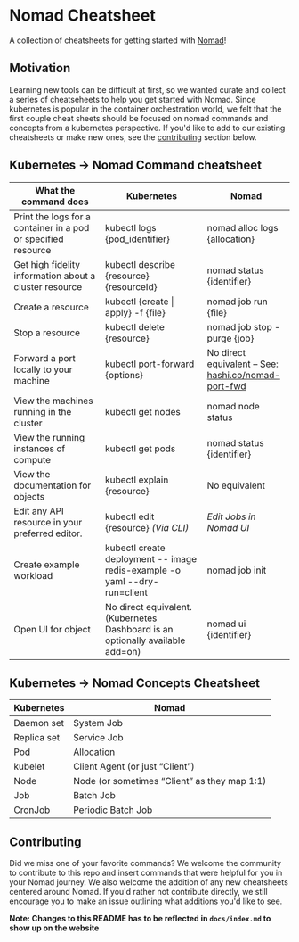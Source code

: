 # Nomad Cheatsheet

A collection of cheatsheets for getting started with [Nomad](https://github.com/hashicorp/nomad)! 



## Motivation

Learning new tools can be difficult at first, so we wanted curate and collect a series of cheatseheets to help you get started with Nomad. Since kubernetes is popular in the container orchestration world, we felt that the first couple cheat sheets should be focused on nomad commands and concepts from a kubernetes perspective. If you'd like to add to our existing cheatsheets or make new ones, see the [contributing](##Contributing) section below.




## Kubernetes -> Nomad Command cheatsheet 






| What the command does                                                                                                                | Kubernetes                                                                  | Nomad                                                                                                                                                                                        |
| ------------------------------------------------------------------------------------------------------------------------------------ | --------------------------------------------------------------------------- | -------------------------------------------------------------------------------------------------------------------------------------------------------------------------------------------- |
| Print the logs for a container in a pod or specified resource  | kubectl logs {pod\_identifier}                                                | nomad alloc logs {allocation}                                                                                                                                                                   |
| Get high fidelity information about a cluster resource                                                                               | kubectl describe {resource} {resourceId}                                    | nomad status {identifier}                                                                                                                                                                    |
| Create a resource                                                                                                                    | kubectl {create \| apply} -f {file}                                          | nomad job run {file}                                                                                                                                                                         |
| Stop a resource                                                                                                                      | kubectl delete {resource}                                                  | nomad job stop -purge {job}                                                                                                                                                                        |
| Forward a port locally to your machine                                                                                               | kubectl port-forward {options}                                              | No direct equivalent – See:<br> [hashi.co/nomad-port-fwd](hashi.co/nomad-port-fwd) |
| View the machines running in the cluster                                                                                             | kubectl get nodes                                                           | nomad node status                                                                                                                                                                            |
| View the running instances of compute                                                                                                | kubectl get pods                                                            | nomad status {identifier}                                                                                                                               |
| View the documentation for objects                                                                                                   | kubectl explain {resource}                                                 | No equivalent                                                                                                                                                                              |
| Edit any API resource in your preferred editor.                                                                                      | kubectl edit {resource} *(Via CLI)*                                                   | *Edit Jobs in Nomad UI*                                                                                                                           | 
| Create example workload                                                                                                              |                                                                             kubectl create deployment -- image redis-example -o yaml --dry-run=client| nomad job init                                                                                                                                                                               |
| Open UI for object                                                                                                                   | No direct equivalent. (Kubernetes Dashboard is an optionally available add=on) | nomad ui {identifier}                                                                                                                                                                           |






## Kubernetes -> Nomad Concepts Cheatsheet





| Kubernetes  | Nomad                                        |
| ----------- | -------------------------------------------- |
| Daemon set  | System Job                                   |
| Replica set | Service Job                                  |
| Pod         | Allocation                                   |
| kubelet     | Client Agent (or just “Client”)              |
| Node        | Node (or sometimes “Client” as they map 1:1) |
| Job         | Batch Job                                    |
| CronJob     | Periodic Batch Job                           |





## Contributing


Did we miss one of your favorite commands? We welcome the community to contribute to this repo and insert commands that were helpful for you in your Nomad journey. We also welcome the addition of any new cheatsheets centered around Nomad. If you'd rather not contribute directly, we still encourage you to make an issue outlining what additions you'd like to see.


**Note: Changes to this README has to be reflected in `docs/index.md` to show up on the website**

